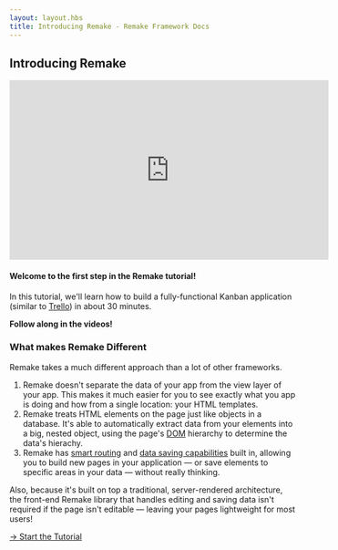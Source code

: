 ```yaml
---
layout: layout.hbs
title: Introducing Remake - Remake Framework Docs
---
```


## Introducing Remake

<iframe width="560" height="315" src="https://www.youtube-nocookie.com/embed/WxYUYSQBE4A" frameborder="0" allow="accelerometer; autoplay; encrypted-media; gyroscope; picture-in-picture" allowfullscreen></iframe>

#### Welcome to the first step in the Remake tutorial!

In this tutorial, we'll learn how to build a fully-functional Kanban application (similar to [Trello](https://trello.com/)) in about 30 minutes.

**Follow along in the videos!**

### What makes Remake Different

Remake takes a much different approach than a lot of other frameworks.

1. Remake doesn't separate the data of your app from the view layer of your app. This makes it much easier for you to see exactly what you app is doing and how from a single location: your HTML templates.
2. Remake treats HTML elements on the page just like objects in a database. It's able to automatically extract data from your elements into a big, nested object, using the page's [DOM](https://developer.mozilla.org/en-US/docs/Web/API/Document_Object_Model) hierarchy to determine the data's hierachy.
3. Remake has [smart routing](/routing) and [data saving capabilities](/saving) built in, allowing you to build new pages in your application — or save elements to specific areas in your data — without really thinking.

Also, because it's built on top a traditional, server-rendered architecture, the front-end Remake library that handles editing and saving data isn't required if the page isn't editable — leaving your pages lightweight for most users!

<div class="spacer--8"></div>

<a class="slanted-link" href="/installing-and-setting-up-remake/"><span>&rarr; Start the Tutorial</span></a>


